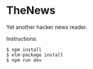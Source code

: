 # TheNews

Yet another hacker news reader.

Instructions:

```console
$ npm install
$ elm-package install
$ npm run dev
```
